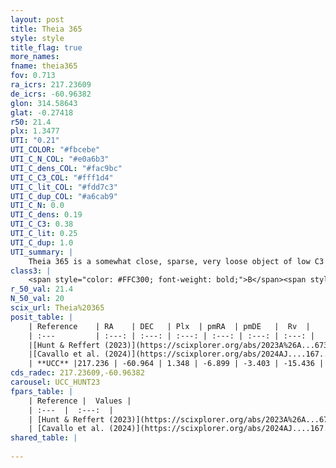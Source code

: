 ```yaml
---
layout: post
title: Theia 365
style: style
title_flag: true
more_names: 
fname: theia365
fov: 0.713
ra_icrs: 217.23609
de_icrs: -60.96382
glon: 314.58643
glat: -0.27418
r50: 21.4
plx: 1.3477
UTI: "0.21"
UTI_COLOR: "#fbcebe"
UTI_C_N_COL: "#e0a6b3"
UTI_C_dens_COL: "#fac9bc"
UTI_C_C3_COL: "#fff1d4"
UTI_C_lit_COL: "#fdd7c3"
UTI_C_dup_COL: "#a6cab9"
UTI_C_N: 0.0
UTI_C_dens: 0.19
UTI_C_C3: 0.38
UTI_C_lit: 0.25
UTI_C_dup: 1.0
UTI_summary: |
    Theia 365 is a somewhat close, sparse, very loose object of low C3 quality. It was recently reported in the literature.<br><br><span style="color: #99180f; font-weight: bold;">Warning: </span>contains less than 25 stars with <i>P>0.5</i> estimated.
class3: |
    <span style="color: #FFC300; font-weight: bold;">B</span><span style="color: red; font-weight: bold;">C</span>
r_50_val: 21.4
N_50_val: 20
scix_url: Theia%20365
posit_table: |
    | Reference    | RA    | DEC   | Plx  | pmRA  | pmDE   |  Rv  |
    | :---         | :---: | :---: | :---: | :---: | :---: | :---: |
    |[Hunt & Reffert (2023)](https://scixplorer.org/abs/2023A%26A...673A.114H) | 216.706 | -61.066 | 1.351 | -6.927 | -3.403 | -16.612 |
    |[Cavallo et al. (2024)](https://scixplorer.org/abs/2024AJ....167...12C) | 217.108 | -60.846 | 1.356 | -- | -- | -- |
    | **UCC** |217.236 | -60.964 | 1.348 | -6.899 | -3.403 | -15.436 | 
cds_radec: 217.23609,-60.96382
carousel: UCC_HUNT23
fpars_table: |
    | Reference |  Values |
    | :---  |  :---:  |
    | [Hunt & Reffert (2023)](https://scixplorer.org/abs/2023A%26A...673A.114H) | `AV50=0.413, diffAV50=0.532, MOD50=9.274, logAge50=8.052` |
    | [Cavallo et al. (2024)](https://scixplorer.org/abs/2024AJ....167...12C) | `AV50=0.9, dMod50=9.57, logAge50=7.64, [Fe/H]50=0.38` |
shared_table: |
    
---
```

